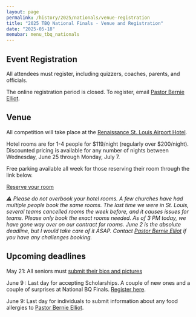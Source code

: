 ```yaml
---
layout: page
permalink: /history/2025/nationals/venue-registration
title: "2025 TBQ National Finals - Venue and Registration"
date: "2025-05-18"
menubar: menu_tbq_nationals
---
```


## Event Registration

All attendees must register, including quizzers, coaches, parents, and officials.

The online registration period is closed. To register, email [Pastor Bernie Elliot](pastorbernie@biblequiz.com).

## Venue

All competition will take place at the [Renaissance St. Louis Airport Hotel](https://www.marriott.com/en-us/hotels/stlsa-renaissance-st-louis-airport-hotel/overview/).

Hotel rooms are for 1-4 people for $119/night (regularly over $200/night). Discounted pricing is available for any number of nights between Wednesday, June 25 through Monday, July 7.

Free parking available all week for those reserving their room through the link below.

<a href="https://www.marriott.com/event-reservations/reservation-link.mi?id=1745523138385&key=GRP&guestreslink2=true&app=resvlink&fbclid=IwY2xjawKHn41leHRuA2FlbQIxMQBicmlkETFrWlR5Yk9tU3Q3bXRMZDJ1AR7zX9XgPzD2oHgUikduKV4uV1xqbGqwc0ANbaa6k-llCxrAlcmNZufLYzQyNA_aem_sbWtr2eXMExJz5cyX7KbZQ" class="button is-primary">Reserve your room</a>

_⚠️ Please do not overbook your hotel rooms. A few churches have had multiple people book the same rooms. The last time we were in St. Louis, several teams cancelled rooms the week before, and it causes issues for teams. Please only book the exact rooms needed. As of 3 PM today, we have gone way over on our contract for rooms. June 2 is the absolute deadline, but I would take care of it ASAP. Contact [Pastor Bernie Elliot](pastorbernie@biblequiz.com) if you have any challenges booking._

<!-- NOTE: The deadline to get the discounted rate for the hotel is **Tuesday, May 28, 2024**. -->

## Upcoming deadlines

May 21: All seniors must [submit their bios and pictures](https://agyouth.formstack.com/forms/bq_seniors)

June 9 : Last day for accepting Scholarships. A couple of new ones and a couple of surprises at National BQ Finals. [Register here](https://agyouth.formstack.com/forms/scholarship2025).

June 9: Last day for individuals to submit information about any food allergies to [Pastor Bernie Elliot](pastorbernie@biblequiz.com).
